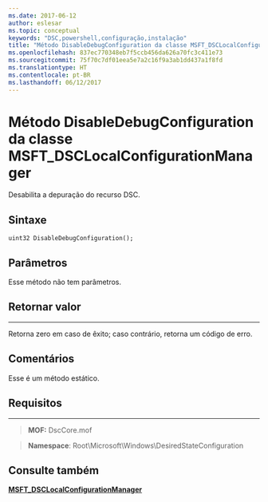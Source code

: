 ```yaml
---
ms.date: 2017-06-12
author: eslesar
ms.topic: conceptual
keywords: "DSC,powershell,configuração,instalação"
title: "Método DisableDebugConfiguration da classe MSFT_DSCLocalConfigurationManager"
ms.openlocfilehash: 837ec770348eb7f5ccb456da626a70fc3c411e73
ms.sourcegitcommit: 75f70c7df01eea5e7a2c16f9a3ab1dd437a1f8fd
ms.translationtype: HT
ms.contentlocale: pt-BR
ms.lasthandoff: 06/12/2017
---
```

# <a name="disabledebugconfiguration-method-of-the-msftdsclocalconfigurationmanager-class"></a>Método DisableDebugConfiguration da classe MSFT_DSCLocalConfigurationManager

Desabilita a depuração do recurso DSC.

<a name="syntax"></a>Sintaxe
------

```mof
uint32 DisableDebugConfiguration();
```

<a name="parameters"></a>Parâmetros
----------

Esse método não tem parâmetros.

## <a name="return-value"></a>Retornar valor
------------

Retorna zero em caso de êxito; caso contrário, retorna um código de erro.

## <a name="remarks"></a>Comentários

Esse é um método estático.

## <a name="requirements"></a>Requisitos
------------
>**MOF:** DscCore.mof

>**Namespace**: Root\Microsoft\Windows\DesiredStateConfiguration


## <a name="see-also"></a>Consulte também


[**MSFT_DSCLocalConfigurationManager**](msft-dsclocalconfigurationmanager.md)

 

 



